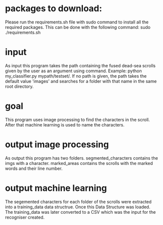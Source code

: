 # packages to download:

Please run the requirements.sh file with sudo command to install all the required packages.
This can be done with the following command:
sudo ./requirements.sh

# input
As input this program takes the path containing the fused dead-sea scrolls given by the user as an argument using command. Example: python my_classifier.py mypath/testset/.
If no path is given, the path takes the default value 'images' and searches for a folder with that name in the same root directory.

# goal
This program uses image processing to find the characters in the scroll. After that machine learning is used to name the characters.

# output image processing
As output this program has two folders.
segmented_characters contains the imgs with a character.
marked_areas contains the scrolls with the marked words and their line number. 

# output machine learning
The segemented characters for each folder of the scrolls were extracted into a training_data data structrue. Once this Data Structure was loaded. The training_data was later converted to a CSV which was the input for the recogniser created.
